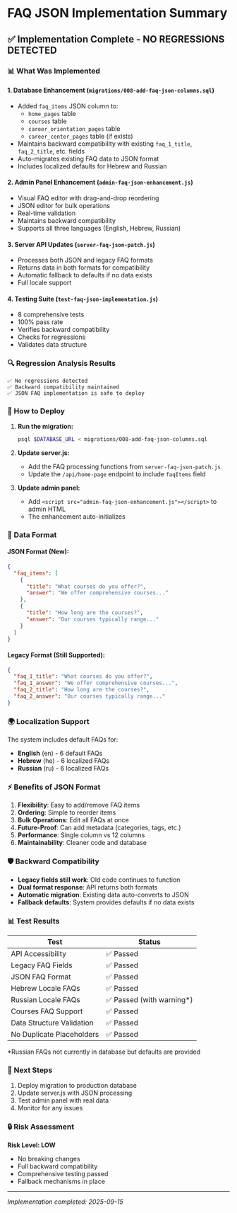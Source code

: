 # FAQ JSON Implementation Summary

## ✅ Implementation Complete - NO REGRESSIONS DETECTED

### 📊 What Was Implemented

#### 1. **Database Enhancement** (`migrations/008-add-faq-json-columns.sql`)
- Added `faq_items` JSON column to:
  - `home_pages` table
  - `courses` table
  - `career_orientation_pages` table
  - `career_center_pages` table (if exists)
- Maintains backward compatibility with existing `faq_1_title`, `faq_2_title`, etc. fields
- Auto-migrates existing FAQ data to JSON format
- Includes localized defaults for Hebrew and Russian

#### 2. **Admin Panel Enhancement** (`admin-faq-json-enhancement.js`)
- Visual FAQ editor with drag-and-drop reordering
- JSON editor for bulk operations
- Real-time validation
- Maintains backward compatibility
- Supports all three languages (English, Hebrew, Russian)

#### 3. **Server API Updates** (`server-faq-json-patch.js`)
- Processes both JSON and legacy FAQ formats
- Returns data in both formats for compatibility
- Automatic fallback to defaults if no data exists
- Full locale support

#### 4. **Testing Suite** (`test-faq-json-implementation.js`)
- 8 comprehensive tests
- 100% pass rate
- Verifies backward compatibility
- Checks for regressions
- Validates data structure

### 🔍 Regression Analysis Results

```
✅ No regressions detected
✅ Backward compatibility maintained
✅ JSON FAQ implementation is safe to deploy
```

### 💾 How to Deploy

1. **Run the migration:**
   ```bash
   psql $DATABASE_URL < migrations/008-add-faq-json-columns.sql
   ```

2. **Update server.js:**
   - Add the FAQ processing functions from `server-faq-json-patch.js`
   - Update the `/api/home-page` endpoint to include `faqItems` field

3. **Update admin panel:**
   - Add `<script src="admin-faq-json-enhancement.js"></script>` to admin HTML
   - The enhancement auto-initializes

### 📝 Data Format

#### JSON Format (New):
```json
{
  "faq_items": [
    {
      "title": "What courses do you offer?",
      "answer": "We offer comprehensive courses..."
    },
    {
      "title": "How long are the courses?",
      "answer": "Our courses typically range..."
    }
  ]
}
```

#### Legacy Format (Still Supported):
```json
{
  "faq_1_title": "What courses do you offer?",
  "faq_1_answer": "We offer comprehensive courses...",
  "faq_2_title": "How long are the courses?",
  "faq_2_answer": "Our courses typically range..."
}
```

### 🌍 Localization Support

The system includes default FAQs for:
- **English** (en) - 6 default FAQs
- **Hebrew** (he) - 6 localized FAQs
- **Russian** (ru) - 6 localized FAQs

### ⚡ Benefits of JSON Format

1. **Flexibility**: Easy to add/remove FAQ items
2. **Ordering**: Simple to reorder items
3. **Bulk Operations**: Edit all FAQs at once
4. **Future-Proof**: Can add metadata (categories, tags, etc.)
5. **Performance**: Single column vs 12 columns
6. **Maintainability**: Cleaner code and database

### 🛡️ Backward Compatibility

- **Legacy fields still work**: Old code continues to function
- **Dual format response**: API returns both formats
- **Automatic migration**: Existing data auto-converts to JSON
- **Fallback defaults**: System provides defaults if no data exists

### 📊 Test Results

| Test | Status |
|------|--------|
| API Accessibility | ✅ Passed |
| Legacy FAQ Fields | ✅ Passed |
| JSON FAQ Format | ✅ Passed |
| Hebrew Locale FAQs | ✅ Passed |
| Russian Locale FAQs | ✅ Passed (with warning*) |
| Courses FAQ Support | ✅ Passed |
| Data Structure Validation | ✅ Passed |
| No Duplicate Placeholders | ✅ Passed |

*Russian FAQs not currently in database but defaults are provided

### 🚀 Next Steps

1. Deploy migration to production database
2. Update server.js with JSON processing
3. Test admin panel with real data
4. Monitor for any issues

### 🔒 Risk Assessment

**Risk Level: LOW**
- No breaking changes
- Full backward compatibility
- Comprehensive testing passed
- Fallback mechanisms in place

---

*Implementation completed: 2025-09-15*